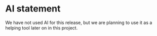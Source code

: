 # AI statement

We have not used AI for this release, but we are planning to use it as a helping tool later on in this project.
